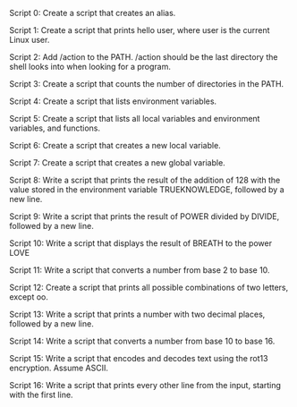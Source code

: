 Script 0: Create a script that creates an alias.

Script 1: Create a script that prints hello user, where user is the current Linux user.

Script 2: Add /action to the PATH. /action should be the last directory the shell looks into when looking for a program.

Script 3: Create a script that counts the number of directories in the PATH.

Script 4: Create a script that lists environment variables.

Script 5: Create a script that lists all local variables and environment variables, and functions.

Script 6: Create a script that creates a new local variable.

Script 7: Create a script that creates a new global variable.

Script 8: Write a script that prints the result of the addition of 128 with the value stored in the environment variable TRUEKNOWLEDGE, followed by a new line.

Script 9: Write a script that prints the result of POWER divided by DIVIDE, followed by a new line.

Script 10: Write a script that displays the result of BREATH to the power LOVE

Script 11: Write a script that converts a number from base 2 to base 10.

Script 12: Create a script that prints all possible combinations of two letters, except oo.

Script 13: Write a script that prints a number with two decimal places, followed by a new line.

Script 14: Write a script that converts a number from base 10 to base 16.

Script 15: Write a script that encodes and decodes text using the rot13 encryption. Assume ASCII.

Script 16: Write a script that prints every other line from the input, starting with the first line.
